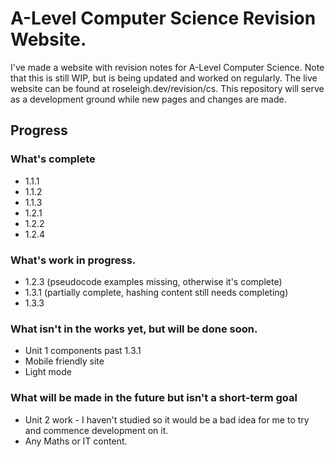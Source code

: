 # A-Level Computer Science Revision Website.

I've made a website with revision notes for A-Level Computer Science. Note that this is still WIP, but is being updated and worked on regularly. The live website can be found at roseleigh.dev/revision/cs. This repository will serve as a development ground while new pages and changes are made.

## Progress
### What's complete
- 1.1.1
- 1.1.2
- 1.1.3
- 1.2.1
- 1.2.2
- 1.2.4

### What's work in progress.
- 1.2.3 (pseudocode examples missing, otherwise it's complete)
- 1.3.1 (partially complete, hashing content still needs completing)
- 1.3.3

### What isn't in the works yet, but will be done soon.
- Unit 1 components past 1.3.1
- Mobile friendly site
- Light mode

### What will be made in the future but isn't a short-term goal
- Unit 2 work - I haven't studied so it would be a bad idea for me to try and commence development on it.
- Any Maths or IT content.
